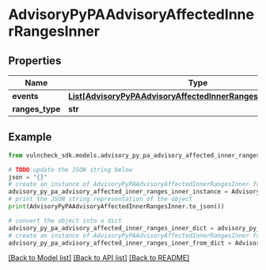# AdvisoryPyPAAdvisoryAffectedInnerRangesInner


## Properties

Name | Type | Description | Notes
------------ | ------------- | ------------- | -------------
**events** | [**List[AdvisoryPyPAAdvisoryAffectedInnerRangesInnerEventsInner]**](AdvisoryPyPAAdvisoryAffectedInnerRangesInnerEventsInner.md) |  | [optional] 
**ranges_type** | **str** |  | [optional] 

## Example

```python
from vulncheck_sdk.models.advisory_py_pa_advisory_affected_inner_ranges_inner import AdvisoryPyPAAdvisoryAffectedInnerRangesInner

# TODO update the JSON string below
json = "{}"
# create an instance of AdvisoryPyPAAdvisoryAffectedInnerRangesInner from a JSON string
advisory_py_pa_advisory_affected_inner_ranges_inner_instance = AdvisoryPyPAAdvisoryAffectedInnerRangesInner.from_json(json)
# print the JSON string representation of the object
print(AdvisoryPyPAAdvisoryAffectedInnerRangesInner.to_json())

# convert the object into a dict
advisory_py_pa_advisory_affected_inner_ranges_inner_dict = advisory_py_pa_advisory_affected_inner_ranges_inner_instance.to_dict()
# create an instance of AdvisoryPyPAAdvisoryAffectedInnerRangesInner from a dict
advisory_py_pa_advisory_affected_inner_ranges_inner_from_dict = AdvisoryPyPAAdvisoryAffectedInnerRangesInner.from_dict(advisory_py_pa_advisory_affected_inner_ranges_inner_dict)
```
[[Back to Model list]](../README.md#documentation-for-models) [[Back to API list]](../README.md#documentation-for-api-endpoints) [[Back to README]](../README.md)


